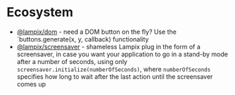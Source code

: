 # Ecosystem

* [@lampix/dom](https://www.npmjs.com/package/@lampix/dom) - need a DOM button on the fly? Use the `buttons.generate(x, y, callback) functionality
* [@lampix/screensaver](https://www.npmjs.com/package/@lampix/screensaver) - shameless Lampix plug in the form of a screensaver, in case you want your application to go in a stand-by mode after a number of seconds, using only `screensaver.initialize(numberOfSeconds)`, where `numberOfSeconds` specifies how long to wait after the last action until the screensaver comes up
